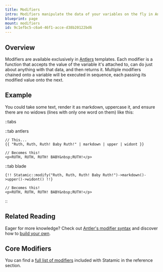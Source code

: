 ```yaml
---
title: Modifiers
intro: Modifiers manipulate the data of your variables on the fly in Antlers templates. They can modify strings, filter arrays and lists, perform comparisons, handle basic math, simplify your markup, and even help you debug.
blueprint: page
mount: modifiers
id: 9c1efbc5-c6a4-46f1-acce-d38b20122bd6
---
```

## Overview

Modifiers are available exclusively in [Antlers][antlers] templates. Each modifier is a function that accepts the value of the variable it's attached to, can do just about anything with that data, and then returns it. Multiple modifiers chained onto a variable will be executed in sequence, each passing its modified value onto the next.

## Example

You could take some text, render it as markdown, uppercase it, and ensure there are no widows (lines with only one word on them) like this:

::tabs

::tab antlers
```antlers
// This...
{{ "Ruth, Ruth, Ruth! Baby Ruth!" | markdown | upper | widont }}

// Becomes this!
<p>RUTH, RUTH, RUTH! BABY&nbsp;RUTH!</p>
```
::tab blade
```blade
{!! Statamic::modify("Ruth, Ruth, Ruth! Baby Ruth!")->markdown()->upper()->widont() !!}

// Becomes this!
<p>RUTH, RUTH, RUTH! BABY&nbsp;RUTH!</p>
```
::

## Related Reading

Eager for more knowledge? Check out [Antler's modifier syntax](/antlers#modifying-data) and discover how to [build your own](/extending/modifiers#creating-a-modifier).

## Core Modifiers

You can find a [full list of modifiers](/reference/modifiers) included with Statamic in the reference section.

[antlers]: /antlers
